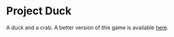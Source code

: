 # Project Duck

A duck and a crab.
A better version of this game is available [here](https://github.com/hugonikanor/ProjectDuck).
